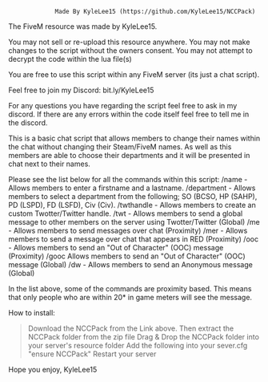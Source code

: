 
                 Made By KyleLee15 (https://github.com/KyleLee15/NCCPack)

The FiveM resource was made by KyleLee15.

You may not sell or re-upload this resource anywhere.
You may not make changes to the script without the owners consent.
You may not attempt to decrypt the code within the lua file(s)

You are free to use this script within any FiveM server (its just a chat script).

Feel free to join my Discord: bit.ly/KyleLee15

For any questions you have regarding the script feel free to ask in my discord.
If there are any errors within the code itself feel free to tell me in the discord.

This is a basic chat script that allows members to change their names within the chat without changing their Steam/FiveM names.
As well as this members are able to choose their departments and it will be presented in chat next to their names.

Please see the list below for all the commands within this script:
/name - Allows members to enter a firstname and a lastname.
/department - Allows members to select a department from the following; SO (BCSO, HP (SAHP), PD (LSPD), FD (LSFD), Civ (Civ).
/twthandle - Allows members to create an custom Twotter/Twitter handle.
/twt - Allows members to send a global message to other members on the server using Twotter/Twitter (Global)
/me - Allows members to send messages over chat (Proximity)
/mer - Allows members to send a message over chat that appears in RED (Proximity)
/ooc - Allows members to send an "Out of Character" (OOC) message (Proximity)
/gooc Allows members to send an "Out of Character" (OOC) message (Global)
/dw - Allows members to send an Anonymous message (Global)

In the list above, some of the commands are proximity based. This means that only people who are within 20* in game meters will see the message.

How to install:
> Download the NCCPack from the Link above.
> Then extract the NCCPack folder from the zip file
> Drag & Drop the NCCPack folder into your server's resource folder
> Add the following into your sever.cfg "ensure NCCPack"
> Restart your server

Hope you enjoy,
KyleLee15
